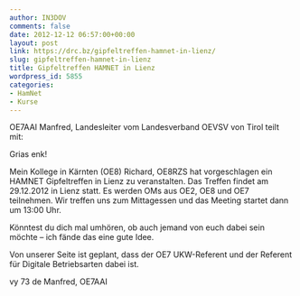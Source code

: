 ```yaml
---
author: IN3DOV
comments: false
date: 2012-12-12 06:57:00+00:00
layout: post
link: https://drc.bz/gipfeltreffen-hamnet-in-lienz/
slug: gipfeltreffen-hamnet-in-lienz
title: Gipfeltreffen HAMNET in Lienz
wordpress_id: 5855
categories:
- HamNet
- Kurse
---
```


OE7AAI Manfred, Landesleiter vom Landesverband OEVSV von Tirol teilt mit:

Grias enk!

Mein Kollege in Kärnten (OE8) Richard, OE8RZS hat vorgeschlagen ein HAMNET Gipfeltreffen in Lienz zu veranstalten. Das Treffen findet am 29.12.2012 in Lienz statt. Es werden OMs aus OE2, OE8 und OE7 teilnehmen. Wir treffen uns zum Mittagessen und das Meeting startet dann um 13:00 Uhr.

Könntest du dich mal umhören, ob auch jemand von euch dabei sein möchte – ich fände das eine gute Idee.

Von unserer Seite ist geplant, dass der OE7 UKW-Referent und der Referent für Digitale Betriebsarten dabei ist.

vy 73 de Manfred, OE7AAI
